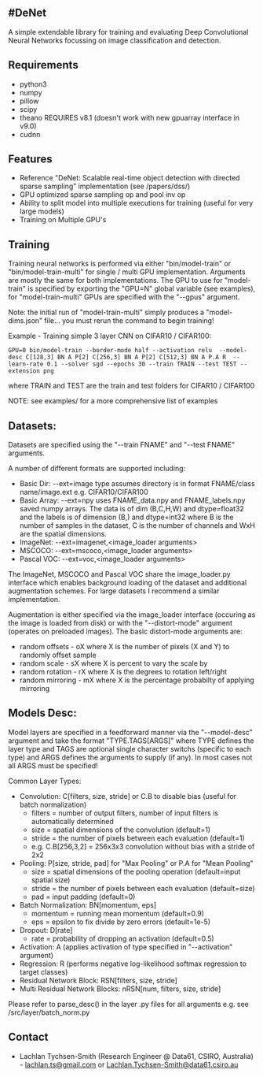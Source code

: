 #DeNet
-----------
A simple extendable library for training and evaluating Deep Convolutional Neural Networks focussing on image classification and detection. 

Requirements
-----------
* python3
* numpy
* pillow
* scipy
* theano REQUIRES v8.1 (doesn't work with new gpuarray interface in v9.0)
* cudnn 

Features
-----------
* Reference "DeNet: Scalable real-time object detection with directed sparse sampling" implementation (see /papers/dss/)
* GPU optimized sparse sampling op and pool inv op
* Ability to split model into multiple executions for training (useful for very large models)
* Training on Multiple GPU's

Training
-----------
Training neural networks is performed via either "bin/model-train" or "bin/model-train-multi" for 
single / multi GPU implementation. Arguments are mostly the same for both implementations. The GPU to 
use for "model-train" is specified by exporting the "GPU=N" global variable (see examples), 
for "model-train-multi" GPUs are specified with the "--gpus" argument.

Note: the initial run of "model-train-multi" simply produces a "model-dims.json" file... you must
rerun the command to begin training!

Example - Training simple 3 layer CNN on CIFAR10 / CIFAR100: 

	GPU=0 bin/model-train --border-mode half --activation relu  --model-desc C[128,3] BN A P[2] C[256,3] BN A P[2] C[512,3] BN A P.A R  --learn-rate 0.1 --solver sgd --epochs 30 --train TRAIN --test TEST --extension png 

where TRAIN and TEST are the train and test folders for CIFAR10 / CIFAR100

NOTE: see examples/ for a more comprehensive list of examples

Datasets:
-----------
Datasets are specified using the "--train FNAME" and "--test FNAME" arguments. 

A number of different formats are supported including:
* Basic Dir: --ext=image type
  assumes directory is in format FNAME/class name/image.ext e.g. CIFAR10/CIFAR100
* Basic Array: --ext=npy
  uses FNAME_data.npy and FNAME_labels.npy saved numpy arrays. The data is of dim
  (B,C,H,W) and dtype=float32 and the labels is of dimension (B,) and dtype=int32 where B is the number of 
  samples in the dataset, C is the number of channels and WxH are the spatial dimensions. 
* ImageNet: --ext=imagenet,<image_loader arguments> 
* MSCOCO: --ext=mscoco,<image_loader arguments>
* Pascal VOC: --ext=voc,<image_loader arguments>

The ImageNet, MSCOCO and Pascal VOC share the image_loader.py interface which enables background loading of 
the dataset and additional augmentation schemes. For large datasets I recommend a similar implementation.

Augmentation is either specified via the image_loader interface (occuring as the image is loaded
from disk) or with the "--distort-mode" argument (operates on preloaded images). The basic distort-mode 
arguments are: 
* random offsets - oX where X is the number of pixels (X and Y) to randomly offset sample
* random scale - sX where X is percent to vary the scale by
* random rotation - rX where X is the degrees to rotation left/right
* random mirroring - mX where X is the percentage probabilty of applying mirroring

Models Desc:
-----------
Model layers are specified in a feedforward manner via the "--model-desc" argument and take the 
format "TYPE.TAGS[ARGS]" where TYPE defines the layer type and TAGS are optional single character 
switchs (specific to each type) and ARGS defines the arguments to supply (if any). In most cases 
not all ARGS must be specified! 

Common Layer Types:
* Convolution: C[filters, size, stride] or C.B to disable bias (useful for batch normalization)
  - filters = number of output filters, number of input filters is automatically determined
  - size = spatial dimensions of the convolution (default=1)
  - stride = the number of pixels between each evaluation (default=1) 
  - e.g. C.B[256,3,2] = 256x3x3 convolution without bias with a stride of 2x2
* Pooling: P[size, stride, pad] for "Max Pooling" or P.A for "Mean Pooling"
  - size = spatial dimensions of the pooling operation (default=input spatial size) 
  - stride = the number of pixels between each evaluation (default=size) 
  - pad = input padding (default=0) 
* Batch Normalization: BN[momentum, eps]
  - momentum = running mean momentum (default=0.9)
  - eps = epsilon to fix divide by zero errors (default=1e-5)
* Dropout: D[rate]
  - rate = probability of dropping an activation (default=0.5)
* Activation: A (applies activation of type specified in "--activation" argument)
* Regression: R (performs negative log-likelihood softmax regression to target classes)
* Residual Network Block: RSN[filters, size, stride]
* Multi Residual Network Blocks: nRSN[num, filters, size, stride]

Please refer to parse_desc() in the layer .py files for all arguments e.g. see /src/layer/batch_norm.py

Contact
-----------
* Lachlan Tychsen-Smith (Research Engineer @ Data61, CSIRO, Australia) - lachlan.ts@gmail.com or Lachlan.Tychsen-Smith@data61.csiro.au


